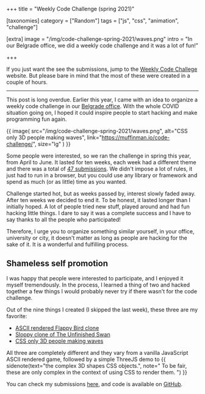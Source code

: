 +++
title = "<span>Weekly Code Challenge</span> (spring 2021)"

[taxonomies]
category = ["Random"]
tags = ["js", "css", "animation", "challenge"]

[extra]
image = "/img/code-challenge-spring-2021/waves.png"
intro = "In our Belgrade office, we did a weekly code challenge and it was a lot of fun!"

+++

If you just want the see the submissions, jump to the [Weekly Code Challege](https://muffinman.io/code-challenge/) website. But please bare in mind that the most of these were created in a couple of hours.

<!-- more -->

----

This post is long overdue. Earlier this year, I came with an idea to organize a weekly code challenge in our [Belgrade office](https://work.co/careers/offices/belgrade/). With the whole  COVID situation going on, I hoped it could inspire people to start hacking and make programming fun again.

{{ image(
  src="/img/code-challenge-spring-2021/waves.png",
  alt="CSS only 3D people making waves",
  link="https://muffinman.io/code-challenge/",
  size="lg"
) }}

Some people were interested, so we ran the challenge in spring this year, from April to June. It lasted for ten weeks, each week had a different theme and there was a total of [47 submissions](https://muffinman.io/code-challenge/). We didn't impose a lot of rules, it just had to run in a browser, but you could use any library or framework and spend as much (or as little) time as you wanted.

Challenge started hot, but as weeks passed by, interest slowly faded away. After ten weeks we decided to end it. To be honest, it lasted longer than I initially hoped. A lot of people tried new stuff, played around and had fun hacking little things. I dare to say it was a complete success and I have to say thanks to all the people who participated!

Therefore, I urge you to organize something similar yourself, in your office, university or city, it doesn't matter as long as people are hacking for the sake of it. It is a wonderful and fulfilling process.

## Shameless self promotion

I was happy that people were interested to participate, and I enjoyed it myself tremendously. In the process, I learned a thing of two and hacked together a few things I would probably never try if there wasn't for the code challenge.

Out of the nine things I created (I skipped the last week), these three are my favorite:

* [ASCII rendered Flappy Bird clone](https://muffinman.io/weekly-code-challenge/week-three/index.html)
* [Sloppy clone of The Unfinished Swan](https://muffinman.io/weekly-code-challenge/week-five/index.html)
* [CSS only 3D people making waves](https://muffinman.io/weekly-code-challenge/week-seven/index.html)

All three are completely different and they vary from a vanilla JavaScript ASCII rendered game, followed by a simple ThreeJS demo to {{ sidenote(text="the complex 3D shapes CSS objects.", note="
To be fair, these are only complex in the context of using CSS to render them.
") }}

You can check my submissions [here](https://muffinman.io/weekly-code-challenge/), and code is available on [GitHub](https://github.com/Stanko/weekly-code-challenge).
